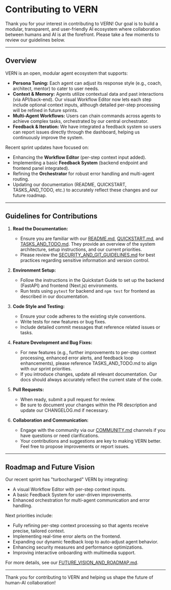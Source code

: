 # Contributing to VERN

Thank you for your interest in contributing to VERN! Our goal is to build a modular, transparent, and user-friendly AI ecosystem where collaboration between humans and AI is at the forefront. Please take a few moments to review our guidelines below.

---

## Overview

VERN is an open, modular agent ecosystem that supports:
- **Persona Tuning:** Each agent can adjust its response style (e.g., coach, architect, mentor) to cater to user needs.
- **Context & Memory:** Agents utilize contextual data and past interactions (via API/back-end). Our visual Workflow Editor now lets each step include optional context inputs, although detailed per-step processing will be refined in future sprints.
- **Multi-Agent Workflows:** Users can chain commands across agents to achieve complex tasks, orchestrated by our central orchestrator.
- **Feedback & Iteration:** We have integrated a feedback system so users can report issues directly through the dashboard, helping us continuously improve the system.

Recent sprint updates have focused on:
- Enhancing the **Workflow Editor** (per-step context input added).
- Implementing a basic **Feedback System** (backend endpoint and frontend panel integrated).
- Refining the **Orchestrator** for robust error handling and multi-agent routing.
- Updating our documentation (README, QUICKSTART, TASKS_AND_TODO, etc.) to accurately reflect these changes and our future roadmap.

---

## Guidelines for Contributions

1. **Read the Documentation:**  
   - Ensure you are familiar with our [README.md](README.md), [QUICKSTART.md](QUICKSTART.md), and [TASKS_AND_TODO.md](TASKS_AND_TODO.md). They provide an overview of the system architecture, setup instructions, and our current priorities.
   - Please review the [SECURITY_AND_GIT_GUIDELINES.md](SECURITY_AND_GIT_GUIDELINES.md) for best practices regarding sensitive information and version control.

2. **Environment Setup:**  
   - Follow the instructions in the Quickstart Guide to set up the backend (FastAPI) and frontend (Next.js) environments.
   - Run tests using `pytest` for backend and `npm test` for frontend as described in our documentation.

3. **Code Style and Testing:**  
   - Ensure your code adheres to the existing style conventions.
   - Write tests for new features or bug fixes.
   - Include detailed commit messages that reference related issues or tasks.

4. **Feature Development and Bug Fixes:**  
   - For new features (e.g., further improvements to per-step context processing, enhanced error alerts, and feedback loop enhancements), please reference TASKS_AND_TODO.md to align with our sprint priorities.
   - If you introduce changes, update all relevant documentation. Our docs should always accurately reflect the current state of the code.

5. **Pull Requests:**  
   - When ready, submit a pull request for review.
   - Be sure to document your changes within the PR description and update our CHANGELOG.md if necessary.

6. **Collaboration and Communication:**  
   - Engage with the community via our [COMMUNITY.md](COMMUNITY.md) channels if you have questions or need clarifications.
   - Your contributions and suggestions are key to making VERN better. Feel free to propose improvements or report issues.

---

## Roadmap and Future Vision

Our recent sprint has "turbocharged" VERN by integrating:
- A visual Workflow Editor with per-step context inputs.
- A basic Feedback System for user-driven improvements.
- Enhanced orchestration for multi-agent communication and error handling.

Next priorities include:
- Fully refining per-step context processing so that agents receive precise, tailored context.
- Implementing real-time error alerts on the frontend.
- Expanding our dynamic feedback loop to auto-adjust agent behavior.
- Enhancing security measures and performance optimizations.
- Improving interactive onboarding with multimedia support.

For more details, see our [FUTURE_VISION_AND_ROADMAP.md](FUTURE_VISION_AND_ROADMAP.md).

---

Thank you for contributing to VERN and helping us shape the future of human-AI collaboration!

